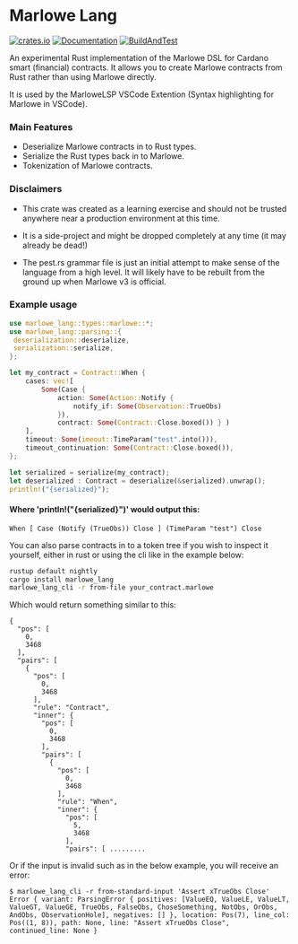 # Marlowe Lang

[![crates.io](https://img.shields.io/crates/v/marlowe_lang.svg)](https://crates.io/crates/marlowe_lang)
[![Documentation](https://docs.rs/marlowe_lang/badge.svg)](https://docs.rs/marlowe_lang)
[![BuildAndTest](https://github.com/OlofBlomqvist/marlowe_rust/actions/workflows/rust.yml/badge.svg?branch=master)](https://github.com/OlofBlomqvist/marlowe_rust/actions/workflows/rust.yml)

An experimental Rust implementation of the Marlowe DSL for Cardano smart (financial) contracts. 
It allows you to create Marlowe contracts from Rust rather than using Marlowe directly.

It is used by the MarloweLSP VSCode Extention (Syntax highlighting for Marlowe in VSCode).

### Main Features

- Deserialize Marlowe contracts in to Rust types.
- Serialize the Rust types back in to Marlowe.
- Tokenization of Marlowe contracts.

### Disclaimers

- This crate was created as a learning exercise and should not be trusted anywhere near a production environment at this time.

- It is a side-project and might be dropped completely at any time (it may already be dead!)

- The pest.rs grammar file is just an initial attempt to make sense of the language from a high level. 
  It will likely have to be rebuilt from the ground up when Marlowe v3 is official.


### Example usage

```rust
use marlowe_lang::types::marlowe::*;
use marlowe_lang::parsing::{
 deserialization::deserialize,
 serialization::serialize,
};

let my_contract = Contract::When {
    cases: vec![
        Some(Case { 
            action: Some(Action::Notify { 
                notify_if: Some(Observation::TrueObs) 
            }), 
            contract: Some(Contract::Close.boxed()) } )
    ],
    timeout: Some(imeout::TimeParam("test".into())),
    timeout_continuation: Some(Contract::Close.boxed()),
};

let serialized = serialize(my_contract);
let deserialized : Contract = deserialize(&serialized).unwrap();
println!("{serialized}");
```

#### Where 'println!("{serialized}")' would output this:
```text
When [ Case (Notify (TrueObs)) Close ] (TimeParam "test") Close
```

You can also parse contracts in to a token tree if you wish to inspect it yourself,
either in rust or using the cli like in the example below:

```bash
rustup default nightly
cargo install marlowe_lang
marlowe_lang_cli -r from-file your_contract.marlowe
```

Which would return something similar to this:
```text
{
  "pos": [
    0,
    3468
  ],
  "pairs": [
    {
      "pos": [
        0,
        3468
      ],
      "rule": "Contract",
      "inner": {
        "pos": [
          0,
          3468
        ],
        "pairs": [
          {
            "pos": [
              0,
              3468
            ],
            "rule": "When",
            "inner": {
              "pos": [
                5,
                3468
              ],
              "pairs": [ .........
```

Or if the input is invalid such as in the below example, you will receive an error:

```
$ marlowe_lang_cli -r from-standard-input 'Assert xTrueObs Close'
Error { variant: ParsingError { positives: [ValueEQ, ValueLE, ValueLT, ValueGT, ValueGE, TrueObs, FalseObs, ChoseSomething, NotObs, OrObs, AndObs, ObservationHole], negatives: [] }, location: Pos(7), line_col: Pos((1, 8)), path: None, line: "Assert xTrueObs Close", continued_line: None }
```
